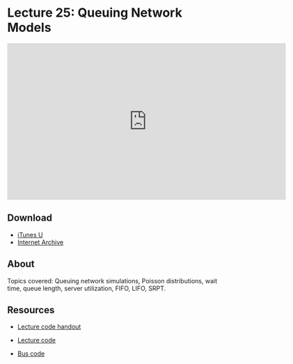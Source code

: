 # Lecture 25: Queuing Network Models

<iframe width="640" height="360" src="http://www.youtube.com/embed/aqd0sR5rygk?feature=player_detailpage" frameborder="0" allowfullscreen></iframe>

## Download

- [iTunes U](http://itunes.apple.com/us/itunes-u/lecture-25-queuing-network/id499270153?i=110101039)
- [Internet Archive](http://www.archive.org/download/MIT6.00SCS11/MIT6_00SCS11_lec25_300k.mp4)

## About

Topics covered: Queuing network simulations, Poisson distributions, wait time, queue length, server utilization, FIFO, LIFO, SRPT.



## Resources

- [Lecture code handout](http://ocw.mit.edu/courses/electrical-engineering-and-computer-science/6-00sc-introduction-to-computer-science-and-programming-spring-2011/unit-3/lecture-25-queuing-network-models/MIT6_00SCS11_lec25.pdf)

- [Lecture code](http://ocw.mit.edu/courses/electrical-engineering-and-computer-science/6-00sc-introduction-to-computer-science-and-programming-spring-2011/unit-3/lecture-25-queuing-network-models/lec25.py)

- [Bus code](http://ocw.mit.edu/courses/electrical-engineering-and-computer-science/6-00sc-introduction-to-computer-science-and-programming-spring-2011/unit-3/lecture-25-queuing-network-models/q3_bus.py)




